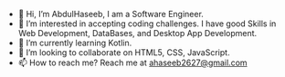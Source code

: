 - 👋 Hi, I’m AbdulHaseeb, I am a Software Engineer.
- 👀 I’m interested in accepting coding challenges. I have good Skills in Web Development, DataBases, and Desktop App Development.
- 🌱 I’m currently learning Kotlin.
- 💞️ I’m looking to collaborate on HTML5, CSS, JavaScript.
- 📫 How to reach me? Reach me at ahaseeb2627@gmail.com

<!---
AbdulHaseeb-SE/AbdulHaseeb-SE is a ✨ special ✨ repository because its `README.md` (this file) appears on your GitHub profile.
You can click the Preview link to take a look at your changes.
--->
